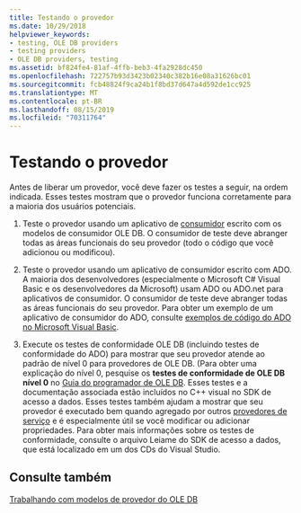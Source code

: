 ```yaml
---
title: Testando o provedor
ms.date: 10/29/2018
helpviewer_keywords:
- testing, OLE DB providers
- testing providers
- OLE DB providers, testing
ms.assetid: bf824fe4-81af-4ffb-beb3-4fa2928dc450
ms.openlocfilehash: 722757b93d3423b02340c382b16e08a31626bc01
ms.sourcegitcommit: fcb48824f9ca24b1f8bd37d647a4d592de1cc925
ms.translationtype: MT
ms.contentlocale: pt-BR
ms.lasthandoff: 08/15/2019
ms.locfileid: "70311764"
---
```

# <a name="testing-your-provider"></a>Testando o provedor

Antes de liberar um provedor, você deve fazer os testes a seguir, na ordem indicada. Esses testes mostram que o provedor funciona corretamente para a maioria dos usuários potenciais.

1. Teste o provedor usando um aplicativo de [consumidor](../../data/oledb/creating-an-ole-db-consumer.md) escrito com os modelos de consumidor OLE DB. O consumidor de teste deve abranger todas as áreas funcionais do seu provedor (todo o código que você adicionou ou modificou).

1. Teste o provedor usando um aplicativo de consumidor escrito com ADO. A maioria dos desenvolvedores (especialmente o Microsoft C# Visual Basic e os desenvolvedores da Microsoft) usam ADO ou ADO.net para aplicativos de consumidor. O consumidor de teste deve abranger todas as áreas funcionais do seu provedor. Para obter um exemplo de um aplicativo de consumidor do ADO, consulte [exemplos de código do ADO no Microsoft Visual Basic](/previous-versions/ms807514(v=msdn.10)).

1. Execute os testes de conformidade OLE DB (incluindo testes de conformidade do ADO) para mostrar que seu provedor atende ao padrão de nível 0 para provedores de OLE DB. (Para obter uma explicação do nível 0, pesquise os **testes de conformidade de OLE DB nível 0** no [Guia do programador de OLE DB](/sql/connect/oledb/ole-db/oledb-driver-for-sql-server-programming). Esses testes e a documentação associada estão incluídos no C++ visual no SDK de acesso a dados. Esses testes também ajudam a mostrar que seu provedor é executado bem quando agregado por outros [provedores de serviço](../../data/oledb/ole-db-resource-pooling-and-services.md) e é especialmente útil se você modificar ou adicionar propriedades. Para obter mais informações sobre os testes de conformidade, consulte o arquivo Leiame do SDK de acesso a dados, que está localizado em um dos CDs do Visual Studio.

## <a name="see-also"></a>Consulte também

[Trabalhando com modelos de provedor do OLE DB](../../data/oledb/working-with-ole-db-provider-templates.md)